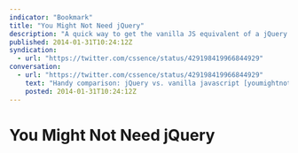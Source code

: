 ```yaml
---
indicator: "Bookmark"
title: "You Might Not Need jQuery"
description: "A quick way to get the vanilla JS equivalent of a jQuery function."
published: 2014-01-31T10:24:12Z
syndication:
  - url: "https://twitter.com/cssence/status/429198419966844929"
conversation:
  - url: "https://twitter.com/cssence/status/429198419966844929"
    text: "Handy comparison: jQuery vs. vanilla javascript [youmightnotneedjquery.com](http://youmightnotneedjquery.com/) h/t [@mezzoblue](https://twitter.com/mezzoblue)"
    posted: 2014-01-31T10:24:12Z
---
```


# You Might Not Need jQuery
